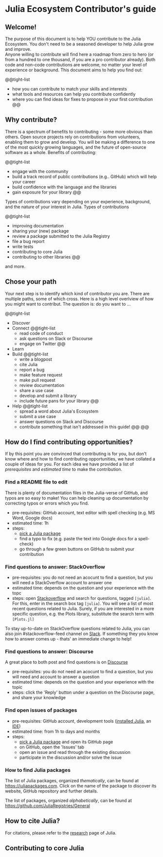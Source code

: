 # Julia Ecosystem Contributor's guide

## Welcome!
The purpose of this document is to help YOU contribute to the Julia Ecosystem. You don't need to be a seasoned developer to help Julia grow and improve.  
Anyone willing to contribute will find here a roadmap from zero to hero (or from a hundred to one thousand, if you are a pro contributor already). Both code and non-code contributions are welcome, no matter your level of experience or background. This document aims to help you find out: 

@@tight-list
-   how you can contribute to match your skills and interests
-   what tools and resources can help you contribute confidently
-   where you can find ideas for fixes to propose in your first contribution
@@

## Why contribute?
There is a spectrum of benefits to contributing - some more obvious than others. Open source projects rely on contributions from volunteers, enabling them to grow and develop. You will be making a difference to one of the most quickly growing languages, and the future of open-source software as a whole. Benefits of contributing:  

@@tight-list
-   engage with the community
-   build a track record of public contributions (e.g.. GitHub) which will help your career
-   build confidence with the language and the libraries
-   gain exposure for your library
@@

Types of contributions vary depending on your experience, background, and the nature of your interest in Julia. Types of contributions  

@@tight-list
-   improving documentation
-   sharing your (new) package
-   review a package submitted to the Julia Registry
-   file a bug report
-   write tests
-   contributing to core Julia
-   contributing to other libraries
@@

and more.

## Chose your path
Your next step is to identify which kind of contributor you are. There are multiple paths, some of which cross. Here is a high level overlview of how you might want to contribut. The question is: do you want to ... 

@@tight-list
-   Discover
-   Connect
	@@tight-list
	-   read code of conduct
	-   ask questions on Slack or Discourse
	-   engage on Twitter
	@@
-   Learn
-   Build
	@@tight-list
	-   write a blogpost
	-   cite Julia
	-   report a bug
	-   make feature request
	-   make pull request
	-   review documentation
	-   share a use case
	-   develop and submit a library
	-   include future pans for your library
	@@
-   Help
	@@tight-list
	-   spread a word about Julia's Ecosystem
	-   submit a use case
	-   answer questions on Slack and Discourse
	-   contribute something that isn't addressed in this guide!
	@@
@@



## How do I find contributing opportunities?

If by this point you are convinced that contributing is for you, but don't know where and how to find contributing opportunities, we have collated a couple of ideas for you. For each idea we have provided a list of *prerequisites* and *estimated time* to make the contribution.


### Find a README file to edit

There is plenty of documentation files in the Julia-verse of GitHub, and typos are so easy to make! You can help cleaning up documentation by correcting typos or errors which you find. 

- pre-requisites: GitHub account, text editor with spell checking (e.g. MS Word, Google docs)
- estimated time: 1h
- steps:
	- [pick a Julia package](#how-to-find-julia-packages)
	- find a typo to fix (e.g. paste the text into Google docs for a spell-check)
	- go through a few green buttons on GitHub to submit your contribution
	
### Find questions to answer: StackOverflow
- pre-requisites: you do not need an acocunt to find a question, but you will need a StackOverflow account to answer one
- estimated time: depends on the question and your experience with the topc
- steps: open [Stackoverflow](https://stackoverflow.com/) and search for questions, tagged `[julia]`. For this, enter in the search box tag `[julia]`. You will see a list of most recent questions related to Julia. Surely, if you are interested in a more specific question, e.g. the Plots library, substitute the search term with `[Plots.jl]`
	
To stay up-to-date on StackOverflow questions related to Julia, you can also join #stackoverflow-feed channel on [Slack](https://julialang.slack.com). If something they you know how to answer comes up - thats' an immediate change to help!


### Find questions to answer: Discourse
A great place to both post and find questions is on [Discourse](https://discourse.julialang.org/)

- pre-requisites: you do not need an acocunt to find a question, but you will need and account to answer a question
- estimated time: depends on the question and your experience with the topic
- steps: click the 'Reply' button under a question on the Discourse page, and share your knowledge

	
### Find open issues of packages
- pre-requisites: GitHub account, development tools ([installed Julia](#how-to-install-julia), an [IDE](#what-are-the-ide-options?
))
- estimated time: from 1h to days and months
- steps:
 	- [pick a Julia package](#how-to-find-julia-packages) and open its GitHub page
	- on GitHub, open the 'Issues' tab
	- open an issue and read through the existing discussion
	- participate in the discussion and/or solve the issue


### How to find Julia packages

The list of Julia packages, organized *thematically*, can be found at https://juliapackages.com. Click on the name of the package to discover its website, GitHub repository and further details. 

The list of packages, organized *alphabetically*, can be found at https://github.com/JuliaRegistries/General


## How to cite Julia?

For citations, please refer to the [research](https://julialang.org/research/) page of Julia.

## Contributing to core Julia







